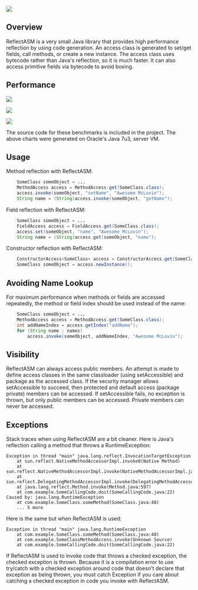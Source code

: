 ![](https://raw.github.com/wiki/EsotericSoftware/reflectasm/images/logo.png)

## Overview

ReflectASM is a very small Java library that provides high performance reflection by using code generation. An access class is generated to set/get fields, call methods, or create a new instance. The access class uses bytecode rather than Java's reflection, so it is much faster. It can also access primitive fields via bytecode to avoid boxing.

## Performance

![](http://chart.apis.google.com/chart?chma=100&chtt=Field%20Set/Get&chs=700x62&chd=t:1402081,11339107&chds=0,11339107&chxl=0:|Java%20Reflection|FieldAccess&cht=bhg&chbh=10&chxt=y&chco=6600FF)

![](http://chart.apis.google.com/chart?chma=100&chtt=Method%20Call&chs=700x62&chd=t:97390,208750&chds=0,208750&chxl=0:|Java%20Reflection|MethodAccess&cht=bhg&chbh=10&chxt=y&chco=6600AA)

![](http://chart.apis.google.com/chart?chma=100&chtt=Constructor&chs=700x62&chd=t:2853063,5828993&chds=0,5828993&chxl=0:|Java%20Reflection|ConstructorAccess&cht=bhg&chbh=10&chxt=y&chco=660066)

The source code for these benchmarks is included in the project. The above charts were generated on Oracle's Java 7u3, server VM.

## Usage

Method reflection with ReflectASM:

```java
    SomeClass someObject = ...
    MethodAccess access = MethodAccess.get(SomeClass.class);
    access.invoke(someObject, "setName", "Awesome McLovin");
    String name = (String)access.invoke(someObject, "getName");
```

Field reflection with ReflectASM:

```java
    SomeClass someObject = ...
    FieldAccess access = FieldAccess.get(SomeClass.class);
    access.set(someObject, "name", "Awesome McLovin");
    String name = (String)access.get(someObject, "name");
```

Constructor reflection with ReflectASM:

```java
    ConstructorAccess<SomeClass> access = ConstructorAccess.get(SomeClass.class);
    SomeClass someObject = access.newInstance();
```

## Avoiding Name Lookup

For maximum performance when methods or fields are accessed repeatedly, the method or field index should be used instead of the name:

```java
    SomeClass someObject = ...
    MethodAccess access = MethodAccess.get(SomeClass.class);
    int addNameIndex = access.getIndex("addName");
    for (String name : names)
        access.invoke(someObject, addNameIndex, "Awesome McLovin");
```

## Visibility

ReflectASM can always access public members. An attempt is made to define access classes in the same classloader (using setAccessible) and package as the accessed class. If the security manager allows setAccessible to succeed, then protected and default access (package private) members can be accessed. If setAccessible fails, no exception is thrown, but only public members can be accessed. Private members can never be accessed.

## Exceptions

Stack traces when using ReflectASM are a bit cleaner. Here is Java's reflection calling a method that throws a RuntimeException:

    Exception in thread "main" java.lang.reflect.InvocationTargetException
    	at sun.reflect.NativeMethodAccessorImpl.invoke0(Native Method)
    	at sun.reflect.NativeMethodAccessorImpl.invoke(NativeMethodAccessorImpl.java:39)
    	at sun.reflect.DelegatingMethodAccessorImpl.invoke(DelegatingMethodAccessorImpl.java:25)
    	at java.lang.reflect.Method.invoke(Method.java:597)
    	at com.example.SomeCallingCode.doit(SomeCallingCode.java:22)
    Caused by: java.lang.RuntimeException
    	at com.example.SomeClass.someMethod(SomeClass.java:48)
    	... 5 more

Here is the same but when ReflectASM is used:

    Exception in thread "main" java.lang.RuntimeException
    	at com.example.SomeClass.someMethod(SomeClass.java:48)
    	at com.example.SomeClassMethodAccess.invoke(Unknown Source)
    	at com.example.SomeCallingCode.doit(SomeCallingCode.java:22)

If ReflectASM is used to invoke code that throws a checked exception, the checked exception is thrown. Because it is a compilation error to use try/catch with a checked exception around code that doesn't declare that exception as being thrown, you must catch Exception if you care about catching a checked exception in code you invoke with ReflectASM.
